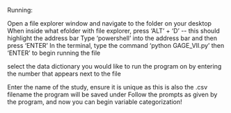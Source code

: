 Running:

Open a file explorer window and navigate to the folder on your desktop
When inside what efolder with file explorer, press ‘ALT’ + ‘D’ -- this should highlight the address bar
Type ‘powershell’ into the address bar and then press ‘ENTER’
In the terminal, type the command ‘python GAGE_VII.py’ then ‘ENTER’ to begin running  the file

select the data dictionary you would like to run the program on by entering the number that appears next to the file

Enter the name of the study, ensure it is unique as this is also the .csv filename the program will be saved under
Follow the prompts as given by the program, and now you can begin variable categorization!
